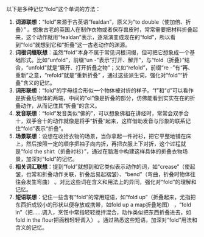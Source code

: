 以下是多种记忆“fold”这个单词的方法：
1. **词源联想**：“fold”来源于古英语“fealdan”，原义为“to double（使加倍、折叠）” 。想象古老的英国人在制作衣物或者保存兽皮时，常常需要把材料折叠起来，这个动作就用“fealdan”表示，逐渐演变成现在的“fold”，所以看到“fold”就想到它和“折叠”这一古老动作的渊源。
2. **词根词缀联想**：虽然“fold”本身不属于常见词根词缀，但可把它想象成一个基础形式。比如“unfold”，前缀“un -”表示“打开、解开”，与“fold（折叠）”结合，“unfold”就是“展开、打开折叠之物”；又如“refold”，前缀“re -”有“再、重新”之意，“refold”就是“重新折叠” ，通过这些派生词，强化对“fold”“折叠”含义的记忆。
3. **词形联想**：“fold”的字母组合形似一个物体被对折的样子。“f”和“d”可以看作是折叠后物体的两端，中间的“ol”像是折叠的部分，仿佛能看到实实在在的折叠动作，从而记住其“折叠”的含义。
4. **发音联想**：“fold”发音类似“佛的”，可以想象佛祖在讲经时，常常会双手合十，双手合十的动作就像是将手“折叠”起来，这样借助发音与形象的联系记住“fold”表示“折叠”。
5. **场景联想**：设想在收拾衣物的场景，当你拿起一件衬衫，把它平整地铺在床 上，然后按照一定的顺序把袖子向内折，再把衣服上下对折，这个过程就是“fold the shirt（折叠衬衫）”，通过在脑海中构建这样具体的折叠衣物场景，加深对“fold”的记忆。
6. **相关词汇联想**：提到“fold”就想到和它类似表示动作的词，如“crease”（使起皱，也常和折叠动作关联，折叠后易起褶皱）、“bend”（弯曲，折叠时物体往往会发生弯曲） 。对比这些词在含义和用法上的异同，强化对“fold”的理解和记忆。
7. **短语联想**：记住一些含有“fold”的常用短语，如“fold up”（折叠起来，尤指把东西折成较小的形状以便存放或携带，如fold up a map折叠地图） ，“fold in”（把……调入，烹饪中常指轻轻搅拌混合，动作类似把东西折叠进去，如fold in the flour把面粉轻轻调入） 。通过熟悉这些短语，加深对“fold”用法和含义的记忆。 